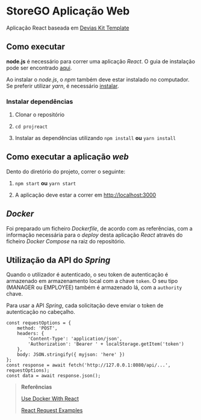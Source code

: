 # StoreGO Aplicação Web

Aplicação React baseada em [Devias Kit Template](https://material-ui.com/store/items/devias-kit/)

## Como executar  

**node.js** é necessário para correr uma aplicação _React_. O guia de instalação pode ser encontrado [aqui](https://nodejs.org/en/).

  Ao instalar o _node.js_, o _npm_ também deve estar instalado no computador. Se preferir utilizar *yarn*, é necessário [instalar](https://classic.yarnpkg.com/en/docs/install/).

  

### Instalar dependências

1. Clonar o repositório

2. ```cd projreact```

3. Instalar as dependências utilizando ```npm install``` **ou** ```yarn install```

  

## Como executar a aplicação _web_

Dento do diretório do projeto, correr o seguinte:

1. ```npm start``` **ou** ```yarn start```

2. A aplicação deve estar a correr em [http://localhost:3000](http://localhost:3000) 

## _Docker_

Foi preparado um ficheiro _Dockerfile_, de acordo com as referências, com a informação necessária para o _deploy_ desta aplicação _React_ através do ficheiro _Docker Compose_ na raiz do repositório.


## Utilização da API do _Spring_

Quando o utilizador é autenticado, o seu token de autenticação é armazenado em armazenamento local com a chave `token`. O seu tipo (MANAGER ou EMPLOYEE) também é armazenado lá, com a `authority` chave.

Para usar a API _Spring_, cada solicitação deve enviar o token de autenticação no cabeçalho.

```react
const requestOptions = {
    method: 'POST',
    headers: { 
        'Content-Type': 'application/json',
        'Authorization': 'Bearer ' + localStorage.getItem('token')
    },
    body: JSON.stringify({ myjson: 'here' })
};
const response = await fetch('http://127.0.0.1:8080/api/...', requestOptions);
const data = await response.json();
```


> **Referências**
>
> [Use Docker With React](https://medium.com/better-programming/heres-how-you-can-use-docker-with-create-react-app-3ee3a972b04e)
>
> [React Request Examples](https://jasonwatmore.com/post/2020/02/01/react-fetch-http-post-request-examples)
>

